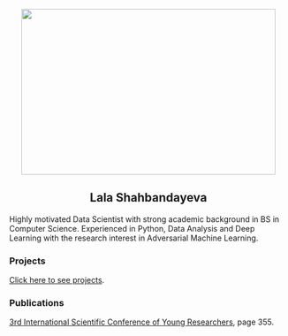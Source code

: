 <p align="center">
  <img width="460" height="300" src="https://drive.google.com/file/d/17Z04zr-ZFErtJ_zB5oUB9UpZDs7oDZ5R/view?usp=sharing">
</p>


<h2 align = 'center'>
  <strong>Lala Shahbandayeva</strong>
</h2>


Highly motivated Data Scientist with strong academic background in BS in Computer Science. Experienced in Python, Data Analysis and Deep Learning with the research interest in Adversarial Machine Learning. 

### Projects

[Click here to see projects](https://github.com/Lshahbandayeva).


### Publications

[3rd International Scientific Conference of Young Researchers](http://yric.az/GTK_Book_1.pdf), page 355.

